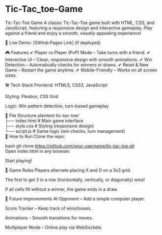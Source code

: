 # Tic-Tac_toe-Game
Tic-Tac-Toe Game
A classic Tic-Tac-Toe game built with HTML, CSS, and JavaScript, featuring a responsive design and interactive gameplay. Play against a friend and enjoy a smooth, visually appealing experience!

🔗 Live Demo: [GitHub Pages Link] (if deployed)

🎮 Features
✔ Player vs Player (PvP) Mode – Take turns with a friend.
✔ Interactive UI – Clean, responsive design with smooth animations.
✔ Win Detection – Automatically checks for winners or draws.
✔ Reset & New Game – Restart the game anytime.
✔ Mobile-Friendly – Works on all screen sizes.

🛠️ Tech Stack
Frontend: HTML5, CSS3, JavaScript

Styling: Flexbox, CSS Grid

Logic: Win pattern detection, turn-based gameplay

📂 File Structure
plaintext
tic-tac-toe/  
├── index.html          # Main game interface  
├── style.css           # Styling (responsive design)  
└── script.js           # Game logic (win checks, turn management)  
🚀 How to Run
Clone the repo:

bash
git clone https://github.com/your-username/tic-tac-toe.git  
Open index.html in any browser.

Start playing!

🎯 Game Rules
Players alternate placing X and O on a 3x3 grid.

The first to get 3 in a row (horizontally, vertically, or diagonally) wins!

If all cells fill without a winner, the game ends in a draw.

🔧 Future Improvements
AI Opponent – Add a simple computer player.

Score Tracker – Keep track of wins/losses.

Animations – Smooth transitions for moves.

Multiplayer Mode – Online play via WebSockets.
